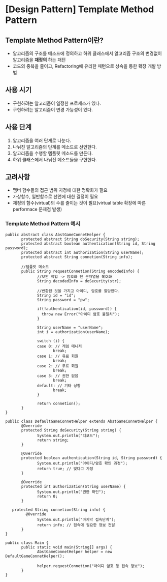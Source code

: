 # [Design Pattern] Template Method Pattern

## Template Method Pattern이란?
- 알고리즘의 구조를 메소드에 정의하고 하위 클래스에서 알고리즘 구조의 변경없이 알고리즘을 **재정의** 하는 패턴
- 코드의 중복을 줄이고, Refactoring에 유리한 패턴으로 상속을 통한 확장 개발 방법

## 사용 시기
- 구현하려는 알고리즘이 일정한 프로세스가 있다.
- 구현하려는 알고리즘이 변경 가능성이 있다.

## 사용 단계
1. 알고리즘을 여러 단계로 나눈다.
2. 나눠진 알고리즘의 단계를 메소드로 선언한다.
3. 알고리즘을 수행할 템플릿 메소드를 만든다.
4. 하위 클래스에서 나눠진 메소드들을 구현한다.

## 고려사항
- 멤버 함수들의 접근 범위 지정에 대한 명확화가 필요
- 가상함수, 일반함수로 선언에 대한 결정이 필요
- 재정의 함수(virtual)의 수를 줄이는 것이 필요(virtual table 확장에 따른 performace 문제점 발생)

### Template Method Pattern 예시

    public abstract class AbstGameConnetHelper {
           protected abstract String doSecurity(String string);
           protected abstract boolean authentication(String id, String password);
           protected abstract int authorization(String userName);
           protected abstract String connetion(String info);

           //템플릿 메소드
           public String requestConnetion(String encodedInfo) {
                  //보안 작업 -> 암호화 된 문자열을 복호화
                  String decodedInfo = doSecurity(str);

                  //반환된 것을 가지고 아이디, 암호를 할당한다.
                  String id = "id";
                  String password = "pw";

                  if(!authentication(id, password)) {
                    throw new Error("아이디 암호 불일치");
                  }

                  String userName = "userName";
                  int i = authorization(userName);

                  switch (i) {
                  case 0: // 게임 매니저
                         break;
                  case 1: // 유료 회원
                         break;
                  case 2: // 무료 회원
                         break;
                  case 3: // 권한 없음
                         break;
                  default: // 기타 상황
                         break;
                  }

                  return connetion();
           }
    }

    public class DefaultGameConnetHelper extends AbstGameConnetHelper {
           @Override
           protected String doSecurity(String string) {
                  System.out.println("디코드");
                  return string;
           }

           @Override
           protected boolean authentication(String id, String password) {
                  System.out.println("아이디/암호 확인 과정");
                  return true; // 맞다고 가정
           }

           @Override
           protected int authorization(String userName) {
                  System.out.println("권한 확인");
                  return 0;
           }

       protected String connetion(String info) {
             @Override
                  System.out.println("마지막 접속단계");
                  return info; // 접속에 필요한 정보 전달
           }
    }

    public class Main {
           public static void main(String[] args) {
                  AbstGameConnetHelper helper = new DefaultGameConnetHelper();

                  helper.requestConnetion("아이디 암호 등 접속 정보");
           }
    }
    
